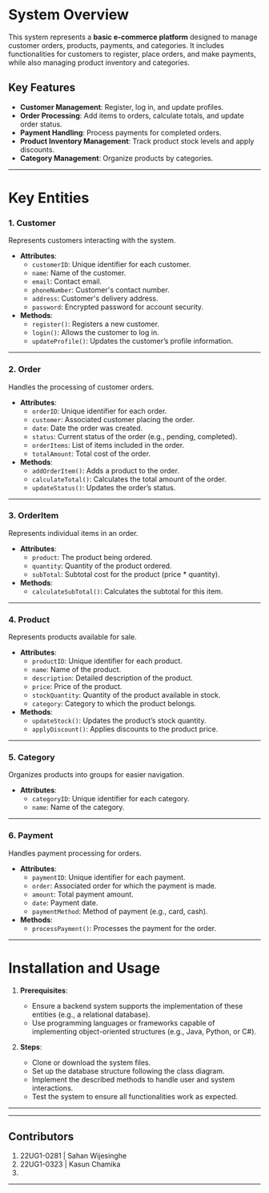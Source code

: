 
# System Overview

This system represents a **basic e-commerce platform** designed to manage customer orders, products, payments, and categories. It includes functionalities for customers to register, place orders, and make payments, while also managing product inventory and categories.

## Key Features
- **Customer Management**: Register, log in, and update profiles.
- **Order Processing**: Add items to orders, calculate totals, and update order status.
- **Payment Handling**: Process payments for completed orders.
- **Product Inventory Management**: Track product stock levels and apply discounts.
- **Category Management**: Organize products by categories.

---

# Key Entities

### 1. **Customer**
Represents customers interacting with the system.
- **Attributes**:
  - `customerID`: Unique identifier for each customer.
  - `name`: Name of the customer.
  - `email`: Contact email.
  - `phoneNumber`: Customer's contact number.
  - `address`: Customer's delivery address.
  - `password`: Encrypted password for account security.
- **Methods**:
  - `register()`: Registers a new customer.
  - `login()`: Allows the customer to log in.
  - `updateProfile()`: Updates the customer’s profile information.

---

### 2. **Order**
Handles the processing of customer orders.
- **Attributes**:
  - `orderID`: Unique identifier for each order.
  - `customer`: Associated customer placing the order.
  - `date`: Date the order was created.
  - `status`: Current status of the order (e.g., pending, completed).
  - `orderItems`: List of items included in the order.
  - `totalAmount`: Total cost of the order.
- **Methods**:
  - `addOrderItem()`: Adds a product to the order.
  - `calculateTotal()`: Calculates the total amount of the order.
  - `updateStatus()`: Updates the order’s status.

---

### 3. **OrderItem**
Represents individual items in an order.
- **Attributes**:
  - `product`: The product being ordered.
  - `quantity`: Quantity of the product ordered.
  - `subTotal`: Subtotal cost for the product (price * quantity).
- **Methods**:
  - `calculateSubTotal()`: Calculates the subtotal for this item.

---

### 4. **Product**
Represents products available for sale.
- **Attributes**:
  - `productID`: Unique identifier for each product.
  - `name`: Name of the product.
  - `description`: Detailed description of the product.
  - `price`: Price of the product.
  - `stockQuantity`: Quantity of the product available in stock.
  - `category`: Category to which the product belongs.
- **Methods**:
  - `updateStock()`: Updates the product’s stock quantity.
  - `applyDiscount()`: Applies discounts to the product price.

---

### 5. **Category**
Organizes products into groups for easier navigation.
- **Attributes**:
  - `categoryID`: Unique identifier for each category.
  - `name`: Name of the category.

---

### 6. **Payment**
Handles payment processing for orders.
- **Attributes**:
  - `paymentID`: Unique identifier for each payment.
  - `order`: Associated order for which the payment is made.
  - `amount`: Total payment amount.
  - `date`: Payment date.
  - `paymentMethod`: Method of payment (e.g., card, cash).
- **Methods**:
  - `processPayment()`: Processes the payment for the order.

---

# Installation and Usage
1. **Prerequisites**:
   - Ensure a backend system supports the implementation of these entities (e.g., a relational database).
   - Use programming languages or frameworks capable of implementing object-oriented structures (e.g., Java, Python, or C#).

2. **Steps**:
   - Clone or download the system files.
   - Set up the database structure following the class diagram.
   - Implement the described methods to handle user and system interactions.
   - Test the system to ensure all functionalities work as expected.

---

---

## Contributors  

1. 22UG1-0281 | Sahan Wijesinghe
2. 22UG1-0323 | Kasun Chamika
3. 
---

